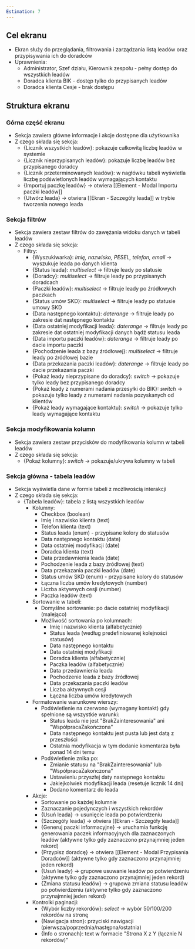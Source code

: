 ```yaml
---
Estimation: 7
---
```


## Cel ekranu

- Ekran służy do przeglądania, filtrowania i zarządzania listą leadów oraz przypisywania ich do doradców
- Uprawnienia:
  - Administrator, Szef działu, Kierownik zespołu - pełny dostęp do wszystkich leadów
  - Doradca klienta BIK - dostęp tylko do przypisanych leadów
  - Doradca klienta Cesje - brak dostępu

## Struktura ekranu

### Górna część ekranu

- Sekcja zawiera główne informacje i akcje dostępne dla użytkownika
- Z czego składa się sekcja:
  - {Licznik wszystkich leadów}: pokazuje całkowitą liczbę leadów w systemie
  - {Licznik nieprzypisanych leadów}: pokazuje liczbę leadów bez przypisanego doradcy
  - {Licznik przeterminowanych leadów}: w nagłówku tabeli wyświetla liczbę podświetlonych leadów wymagających kontaktu
  - {Importuj paczkę leadów} -> otwiera [[Element - Modal Importu paczki leadów]]
  - {Utwórz leada} -> otwiera [[Ekran - Szczegóły leada]] w trybie tworzenia nowego leada

### Sekcja filtrów

- Sekcja zawiera zestaw filtrów do zawężania widoku danych w tabeli leadów
- Z czego składa się sekcja:
  - Filtry:
    - {Wyszukiwarka}: *imię, nazwisko, PESEL, telefon, email* -> wyszukuje leada po danych klienta
    - {Status leada}: *multiselect* -> filtruje leady po statusie
    - {Doradcy}: *multiselect* -> filtruje leady po przypisanych doradcach
    - {Paczki leadów}: *multiselect* -> filtruje leady po źródłowych paczkach
    - {Status umów SKD}: *multiselect* -> filtruje leady po statusie umowy SKD
    - {Data następnego kontaktu}: *daterange* -> filtruje leady po zakresie dat następnego kontaktu
    - {Data ostatniej modyfikacji leada}: *daterange* -> filtruje leady po zakresie dat ostatniej modyfikacji danych bądź statusu leada
    - {Data importu paczki leadów}: *daterange* -> filtruje leady po dacie importu paczki
    - {Pochodzenie leada z bazy źródłowej}: *multiselect* -> filtruje leady po źródłowej bazie
    - {Data przekazania paczki leadów}: *daterange* -> filtruje leady po dacie przekazania paczki
    - {Pokaż leady nieprzypisane do doradcy}: *switch* -> pokazuje tylko leady bez przypisanego doradcy
    - {Pokaż leady z numerami nadania przesyłki do BIK}: *switch* -> pokazuje tylko leady z numerami nadania pozyskanych od klientów
    - {Pokaż leady wymagające kontaktu}: *switch* -> pokazuje tylko leady wymagające kontaktu

### Sekcja modyfikowania kolumn

- Sekcja zawiera zestaw przycisków do modyfikowania kolumn w tabeli leadów
- Z czego składa się sekcja:
  - {Pokaż kolumny}: *switch* -> pokazuje/ukrywa kolumny w tabeli

### Sekcja główna - tabela leadów

- Sekcja wyświetla dane w formie tabeli z możliwością interakcji
- Z czego składa się sekcja:
  - {Tabela leadów}: tabela z listą wszystkich leadów
    - Kolumny:
      - Checkbox (boolean)
      - Imię i nazwisko klienta (text)
      - Telefon klienta (text)
      - Status leada (enum) - przypisane kolory do statusów
      - Data następnego kontaktu (date)
      - Data ostatniej modyfikacji (date)
      - Doradca klienta (text)
      - Data przedawnienia leada (date)
      - Pochodzenie leada z bazy źródłowej (text)
      - Data przekazania paczki leadów (date)
      - Status umów SKD (enum) - przypisane kolory do statusów
      - Łączna liczba umów kredytowych (number)
      - Liczba aktywnych cesji (number)
      - Paczka leadów (text)
    - Sortowanie w tabeli:
      - Domyślne sortowanie: po dacie ostatniej modyfikacji (malejąco)
      - Możliwość sortowania po kolumnach:
        - Imię i nazwisko klienta (alfabetycznie)
        - Status leada (według predefiniowanej kolejności statusów)
        - Data następnego kontaktu
        - Data ostatniej modyfikacji
        - Doradca klienta (alfabetycznie)
        - Paczka leadów (alfabetycznie)
        - Data przedawnienia leada
        - Pochodzenie leada z bazy źródłowej
        - Data przekazania paczki leadów
        - Liczba aktywnych cesji
        - Łączna liczba umów kredytowych
    - Formatowanie warunkowe wierszy:
      - Podświetlenie na czerwono (wymagany kontakt) gdy spełnione są wszystkie warunki:
        - Status leada nie jest "BrakZainteresowania" ani "WspółpracaZakończona"
        - Data następnego kontaktu jest pusta lub jest datą z przeszłości
        - Ostatnia modyfikacja w tym dodanie komentarza była ponad 14 dni temu
      - Podświetlenie znika po:
        - Zmianie statusu na "BrakZainteresowania" lub "WspółpracaZakończona"
        - Ustawieniu przyszłej daty następnego kontaktu
        - Jakiejkolwiek modyfikacji leada (resetuje licznik 14 dni)
        - Dodano komentarz do leada
    - Akcje:
      - Sortowanie po każdej kolumnie
      - Zaznaczanie pojedynczych i wszystkich rekordów
      - {Usuń leada} -> usunięcie leada po potwierdzeniu
      - {Szczegóły leada} -> otwiera [[Ekran - Szczegóły leada]]
      - {Generuj paczki informacyjne} -> uruchamia funkcję generowania paczek informacyjnych dla zaznaczonych leadów (aktywne tylko gdy zaznaczono przynajmniej jeden rekord)
      - {Przypisz doradcę} -> otwiera [[Element - Modal Przypisania Doradców]] (aktywne tylko gdy zaznaczono przynajmniej jeden rekord)
      - {Usuń leady} -> grupowe usuwanie leadów po potwierdzeniu (aktywne tylko gdy zaznaczono przynajmniej jeden rekord)
      - {Zmiana statusu leadów} -> grupowa zmiana statusu leadów po potwierdzeniu (aktywne tylko gdy zaznaczono przynajmniej jeden rekord)
    - Kontrolki paginacji:
      - {Wybór liczby rekordów}: *select* -> wybór 50/100/200 rekordów na stronę
      - {Nawigacja stron}: przyciski nawigacji (pierwsza/poprzednia/następna/ostatnia)
      - {Info o stronach}: text w formacie "Strona X z Y (łącznie N rekordów)"
